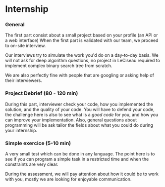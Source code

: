 
# Internship  

### General

The first part consist about a small project based on your profile (an API or a web interface)
When the first part is validated with our team, we proceed to on-site interview.

Our interviews try to simulate the work you'd do on a day-to-day basis. 
We will not ask for deep algorithm questions, no project in LeCiseau  required to implement complex binary search tree from scratch.

We are also perfectly fine with people that are googling or asking help of their interviewers.



### Project Debrief (80 - 120 min)

During this part, interviewer check your code, how you implemented the solution, and the quality of your code.
You will have to defend your code, the challenge here is also to see what is a _good code_ for you, and how you can improve your implementation.
Also, general questions about programming will be ask tailor the fields about what you could do during your internship.



### Simple exercice (5-10 min)

A very small test which can be done in any language. The point here is to see if you can program a simple task in a restricted time and when the constraints are very clear.


During the assessment, we will pay attention about how it could be to work with you, mostly we are looking for enjoyable communication.
